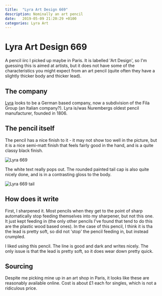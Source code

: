 ```yaml
---
title:  "Lyra Art Design 669"
description: Nominally an art pencil
date:   2019-05-09 21:20:29 +0100
categories: Lyra Art
---
```


# Lyra Art Design 669

A pencil iirc I picked up maybe in Paris. It is labelled 'Art Design', so I'm
guessing this is aimed at artists, but it does not have some of the characteristics
you might expect from an art pencil (quite often they have a slightly thicker body and
thicker lead).

## The company

[Lyra](https://www.fila.it/de/en/) looks to be a German based company, now a subdivision
of the Fila Group (an Italian company?). Lyra is/was Nurembergs oldest pencil manufacturer,
founded in 1806.

## The pencil itself

The pencil has a nice finish to it - it may not show too well in the picture, but it is a
nice semi-matt finish that feels fairly good in the hand, and is a quite classy black finish.

![Lyra 669]({{site.url}}/images/lyra_669.jpg)

The white text really pops out. The rounded painted tail cap is also quite nicely done, and
is in a contrasting gloss to the body.

![Lyra 669 tail]({{site.url}}/images/lyra_669_tail.jpg)

## How does it write

First, I sharpened it. Most pencils when they get to the point of sharp automatically stop
feeding themselves into my sharpener, but not this one. It just kept feeding in (the only
other pencils I've found that tend to do this are the plastic wood based ones). In the
case of this pencil, I think it is tha the lead is pretty soft, so did not 'stop' the
pencil feeding in, but instead crumpled.

I liked using this pencil. The line is good and dark and writes nicely. The only issue
is that the lead is pretty soft, so it does wear down pretty quick.

## Sourcing

Despite me picking mine up in an art shop in Paris, it looks like these are reasonably
available online. Cost is about £1 each for singles, which is not a ridiculous price.
